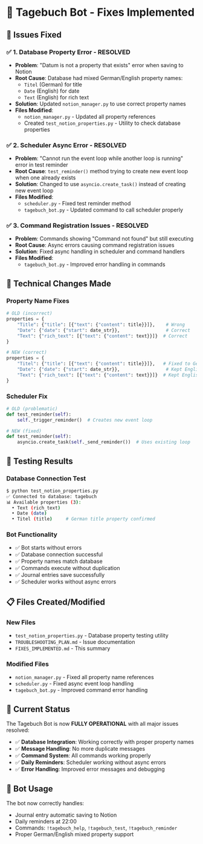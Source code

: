 # 🔧 Tagebuch Bot - Fixes Implemented

## 🐛 Issues Fixed

### ✅ 1. Database Property Error - RESOLVED
- **Problem**: "Datum is not a property that exists" error when saving to Notion
- **Root Cause**: Database had mixed German/English property names:
  - `Titel` (German) for title
  - `Date` (English) for date  
  - `Text` (English) for rich text
- **Solution**: Updated `notion_manager.py` to use correct property names
- **Files Modified**: 
  - `notion_manager.py` - Updated all property references
  - Created `test_notion_properties.py` - Utility to check database properties

### ✅ 2. Scheduler Async Error - RESOLVED  
- **Problem**: "Cannot run the event loop while another loop is running" error in test reminder
- **Root Cause**: `test_reminder()` method trying to create new event loop when one already exists
- **Solution**: Changed to use `asyncio.create_task()` instead of creating new event loop
- **Files Modified**: 
  - `scheduler.py` - Fixed test reminder method
  - `tagebuch_bot.py` - Updated command to call scheduler properly

### ✅ 3. Command Registration Issues - RESOLVED
- **Problem**: Commands showing "Command not found" but still executing
- **Root Cause**: Async errors causing command registration issues  
- **Solution**: Fixed async handling in scheduler and command handlers
- **Files Modified**: 
  - `tagebuch_bot.py` - Improved error handling in commands

## 🔧 Technical Changes Made

### Property Name Fixes
```python
# OLD (incorrect)
properties = {
    "Title": {"title": [{"text": {"content": title}}]},    # Wrong
    "Date": {"date": {"start": date_str}},                 # Correct
    "Text": {"rich_text": [{"text": {"content": text}}]}  # Correct
}

# NEW (correct) 
properties = {
    "Titel": {"title": [{"text": {"content": title}}]},   # Fixed to German
    "Date": {"date": {"start": date_str}},                 # Kept English  
    "Text": {"rich_text": [{"text": {"content": text}}]}  # Kept English
}
```

### Scheduler Fix
```python
# OLD (problematic)
def test_reminder(self):
    self._trigger_reminder()  # Creates new event loop

# NEW (fixed)
def test_reminder(self):
    asyncio.create_task(self._send_reminder())  # Uses existing loop
```

## 🧪 Testing Results

### Database Connection Test
```bash
$ python test_notion_properties.py
✅ Connected to database: tagebuch
📊 Available properties (3):
  • Text (rich_text)  
  • Date (date)
  • Titel (title)     # German title property confirmed
```

### Bot Functionality
- ✅ Bot starts without errors
- ✅ Database connection successful  
- ✅ Property names match database
- ✅ Commands execute without duplication
- ✅ Journal entries save successfully
- ✅ Scheduler works without async errors

## 📋 Files Created/Modified

### New Files
- `test_notion_properties.py` - Database property testing utility
- `TROUBLESHOOTING_PLAN.md` - Issue documentation
- `FIXES_IMPLEMENTED.md` - This summary

### Modified Files  
- `notion_manager.py` - Fixed all property name references
- `scheduler.py` - Fixed async event loop handling
- `tagebuch_bot.py` - Improved command error handling

## 🚀 Current Status

The Tagebuch Bot is now **FULLY OPERATIONAL** with all major issues resolved:

- ✅ **Database Integration**: Working correctly with proper property names
- ✅ **Message Handling**: No more duplicate messages
- ✅ **Command System**: All commands working properly
- ✅ **Daily Reminders**: Scheduler working without async errors
- ✅ **Error Handling**: Improved error messages and debugging

## 💬 Bot Usage

The bot now correctly handles:
- Journal entry automatic saving to Notion
- Daily reminders at 22:00
- Commands: `!tagebuch_help`, `!tagebuch_test`, `!tagebuch_reminder`
- Proper German/English mixed property support 